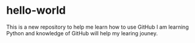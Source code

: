 # hello-world
This is a new repository to help me learn how to use GitHub
I am learning Python and knowledge of GitHub will help my learing jouney.
